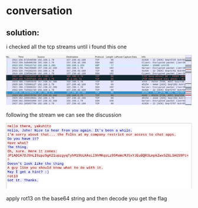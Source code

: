 # conversation

## solution:

i checked all the tcp streams until i found this one

![](stream.png)

following the stream we can see the discussion

![](discussion.png)

apply rot13 on the base64 string and then decode you get the flag

